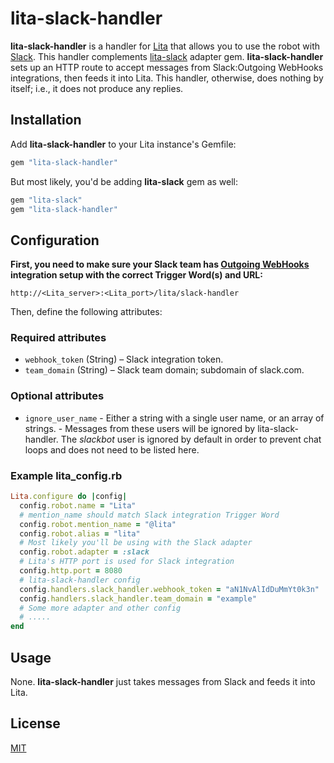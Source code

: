 # lita-slack-handler

**lita-slack-handler** is a handler for [Lita](https://github.com/jimmycuadra/lita) that allows you to use the robot with [Slack](https://slack.com/). This handler complements [lita-slack](https://github.com/kenjij/lita-slack) adapter gem.
**lita-slack-handler** sets up an HTTP route to accept messages from Slack:Outgoing WebHooks integrations, then feeds it into Lita.
This handler, otherwise, does nothing by itself; i.e., it does not produce any replies.

## Installation

Add **lita-slack-handler** to your Lita instance's Gemfile:

``` ruby
gem "lita-slack-handler"
```

But most likely, you'd be adding **lita-slack** gem as well:

``` ruby
gem "lita-slack"
gem "lita-slack-handler"
```

## Configuration

**First, you need to make sure your Slack team has [Outgoing WebHooks](https://my.slack.com/services/new/outgoing-webhook) integration setup with the correct Trigger Word(s) and URL:**

```
http://<Lita_server>:<Lita_port>/lita/slack-handler
```

Then, define the following attributes:

### Required attributes

* `webhook_token` (String) – Slack integration token.
* `team_domain` (String) – Slack team domain; subdomain of slack.com.

### Optional attributes
* `ignore_user_name` - Either a string with a single user name, or an array of strings. - Messages from these users will be ignored by lita-slack-handler. The _slackbot_ user is ignored by default in order to prevent chat loops and does not need to be listed here.

### Example lita_config.rb

``` ruby
Lita.configure do |config|
  config.robot.name = "Lita"
  # mention_name should match Slack integration Trigger Word
  config.robot.mention_name = "@lita"
  config.robot.alias = "lita"
  # Most likely you'll be using with the Slack adapter
  config.robot.adapter = :slack
  # Lita's HTTP port is used for Slack integration
  config.http.port = 8080
  # lita-slack-handler config
  config.handlers.slack_handler.webhook_token = "aN1NvAlIdDuMmYt0k3n"
  config.handlers.slack_handler.team_domain = "example"
  # Some more adapter and other config
  # .....
end
```

## Usage

None. **lita-slack-handler** just takes messages from Slack and feeds it into Lita.

## License

[MIT](http://opensource.org/licenses/MIT)
